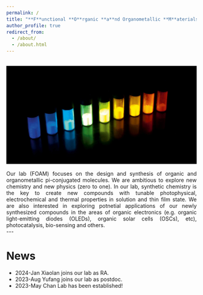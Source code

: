 ```yaml
---
permalink: /
title: "**F**unctional **O**rganic **a**nd Organometallic **M**aterials (FOAM) Lab"
author_profile: true
redirect_from: 
  - /about/
  - /about.html
---
```

<br/> <img src='/images/figure4.jpg'>

<div style="text-align: justify">
    Our lab (FOAM) focuses on the design and synthesis of organic and organometallic pi-conjugated molecules. We are ambitious to explore new chemistry and new physics (zero to one). In our lab, synthetic chemistry is the key to create new compounds with tunable photophysical, electrochemical and thermal properties in solution and thin film state. We are also interested in exploring potnetial applications of our newly synthesized compounds in the areas of organic electronics (e.g. organic light-emitting diodes (OLEDs), organic solar cells (OSCs), etc), photocatalysis, bio-sensing and others.
</div>
---

News
======
* 2024-Jan      Xiaolan joins our lab as RA.
* 2023-Aug      Yufang joins our lab as postdoc.
* 2023-May      Chan Lab has been established!




